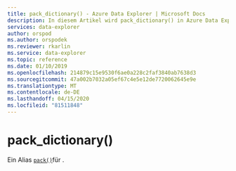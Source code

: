 ```yaml
---
title: pack_dictionary() - Azure Data Explorer | Microsoft Docs
description: In diesem Artikel wird pack_dictionary() in Azure Data Explorer beschrieben.
services: data-explorer
author: orspod
ms.author: orspodek
ms.reviewer: rkarlin
ms.service: data-explorer
ms.topic: reference
ms.date: 01/10/2019
ms.openlocfilehash: 214879c15e9530f6ae0a228c2faf3840ab7638d3
ms.sourcegitcommit: 47a002b7032a05ef67c4e5e12de7720062645e9e
ms.translationtype: MT
ms.contentlocale: de-DE
ms.lasthandoff: 04/15/2020
ms.locfileid: "81511848"
---
```

# <a name="pack_dictionary"></a>pack_dictionary()

Ein Alias [`pack()`](packfunction.md)für .

